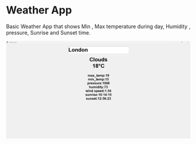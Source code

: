 <h1> Weather App </h1>

Basic Weather App that shows Min , Max temperature during day, Humidity , pressure, Sunrise and Sunset time.

<img src = "Screenshot_weather_app.png" alt = "image not found">
